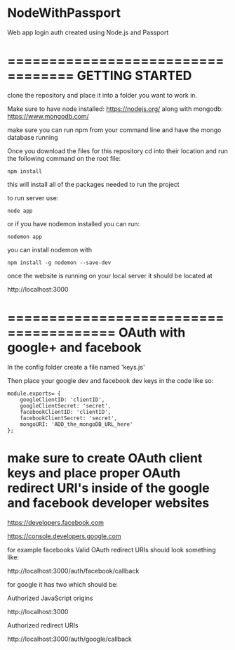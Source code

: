 # NodeWithPassport

Web app login auth created using Node.js and Passport

==================================
GETTING STARTED
=======================
clone the repository and place it into a folder you want to work in.

Make sure to have node installed: https://nodejs.org/
along with mongodb: https://www.mongodb.com/

make sure you can run npm from your command line and have the mongo database running

Once you download the files for this repository cd into their location and run the following command on the root file:
```
npm install
```
this will install all of the packages needed to run the project

to run server use:
```
node app
```
or if you have nodemon installed you can run:
```
nodemon app
```
you can install nodemon with
```
npm install -g nodemon --save-dev
```
once the website is running on your local server it should be located at

http://localhost:3000


=======================================
OAuth with google+ and facebook
===========================
In the config folder create a file named
'keys.js'

Then place your google dev and facebook dev keys in the code like so:
```
module.exports= {
    googleClientID: 'clientID',
    googleClientSecret: 'secret',
    facebookClientID: 'clientID',
    facebookClientSecret: 'secret',
    mongoURI: 'ADD_the_mongoDB_URL_here'
};
```

# make sure to create OAuth client keys and place proper OAuth redirect URI's inside of the google and facebook developer websites

https://developers.facebook.com

https://console.developers.google.com

for example facebooks Valid OAuth redirect URIs should look something like:

http://localhost:3000/auth/facebook/callback

for google it has two which should be:

Authorized JavaScript origins

http://localhost:3000

Authorized redirect URIs

http://localhost:3000/auth/google/callback
